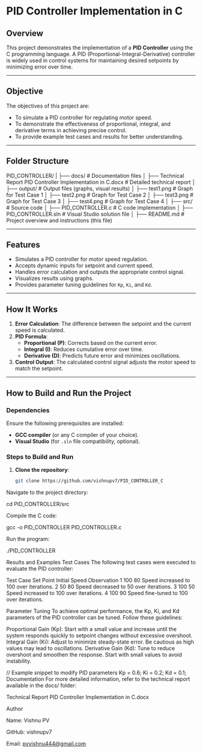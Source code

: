 # PID Controller Implementation in C

## Overview

This project demonstrates the implementation of a **PID Controller** using the C programming language. A PID (Proportional-Integral-Derivative) controller is widely used in control systems for maintaining desired setpoints by minimizing error over time.

---

## Objective

The objectives of this project are:
- To simulate a PID controller for regulating motor speed.
- To demonstrate the effectiveness of proportional, integral, and derivative terms in achieving precise control.
- To provide example test cases and results for better understanding.

---

## Folder Structure

PID_CONTROLLER/ | ├── docs/ # Documentation files │ ├── Technical Report PID Controller Implementation in C.docx # Detailed technical report │ ├── output/ # Output files (graphs, visual results) │ ├── test1.png # Graph for Test Case 1 │ ├── test2.png # Graph for Test Case 2 │ ├── test3.png # Graph for Test Case 3 │ ├── test4.png # Graph for Test Case 4 │ ├── src/ # Source code │ ├── PID_CONTROLLER.c # C code implementation │ ├── PID_CONTROLLER.sln # Visual Studio solution file │ ├── README.md # Project overview and instructions (this file)

---

## Features

- Simulates a PID controller for motor speed regulation.
- Accepts dynamic inputs for setpoint and current speed.
- Handles error calculation and outputs the appropriate control signal.
- Visualizes results using graphs.
- Provides parameter tuning guidelines for `Kp`, `Ki`, and `Kd`.

---

## How It Works

1. **Error Calculation**: The difference between the setpoint and the current speed is calculated.
2. **PID Formula**:
   - **Proportional (P)**: Corrects based on the current error.
   - **Integral (I)**: Reduces cumulative error over time.
   - **Derivative (D)**: Predicts future error and minimizes oscillations.
3. **Control Output**: The calculated control signal adjusts the motor speed to match the setpoint.

---

## How to Build and Run the Project

### Dependencies
Ensure the following prerequisites are installed:
- **GCC compiler** (or any C compiler of your choice).
- **Visual Studio** (for `.sln` file compatibility, optional).

### Steps to Build and Run

1. **Clone the repository**:
   ```bash
   git clone https://github.com/vishnupv7/PID_CONTROLLER_C
Navigate to the project directory:

cd PID_CONTROLLER/src

Compile the C code:

gcc -o PID_CONTROLLER PID_CONTROLLER.c


Run the program:

./PID_CONTROLLER

Results and Examples
Test Cases
The following test cases were executed to evaluate the PID controller:

Test Case	Set Point	Initial Speed	Observation
1	100	80	Speed increased to 100 over iterations.
2	50	80	Speed decreased to 50 over iterations.
3	100	50	Speed increased to 100 over iterations.
4	100	90	Speed fine-tuned to 100 over iterations.

Parameter Tuning
To achieve optimal performance, the Kp, Ki, and Kd parameters of the PID controller can be tuned. Follow these guidelines:

Proportional Gain (Kp):
Start with a small value and increase until the system responds quickly to setpoint changes without excessive overshoot.
Integral Gain (Ki):
Adjust to minimize steady-state error. Be cautious as high values may lead to oscillations.
Derivative Gain (Kd):
Tune to reduce overshoot and smoothen the response. Start with small values to avoid instability.


// Example snippet to modify PID parameters
Kp = 0.6;
Ki = 0.2;
Kd = 0.1;
Documentation
For more detailed information, refer to the technical report available in the docs/ folder:

Technical Report PID Controller Implementation in C.docx

Author

Name: Vishnu PV

GitHub: vishnupv7

Email: pvvishnu444@gmail.com
